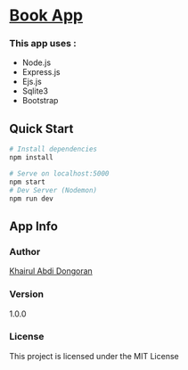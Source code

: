 # [Book App](https://c38y7.sse.codesandbox.io/books "Live Demo")

### This app uses :

- Node.js
- Express.js
- Ejs.js
- Sqlite3
- Bootstrap

## Quick Start

``` bash
# Install dependencies
npm install

# Serve on localhost:5000
npm start
# Dev Server (Nodemon)
npm run dev
```

## App Info

### Author

[Khairul Abdi Dongoran](https://khairul-abdi.github.io/portfolio/ "My Portfolio")

### Version

1.0.0

### License

This project is licensed under the MIT License